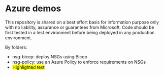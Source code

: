 # Azure demos

This repository is shared on a best effort basis for information purpose only with no liability, assurance or guarantees from Microsoft. Code should be first tested in a test environment before being deployed in any production environment.

By folders:
- nsg-bicep: deploy NSGs using Bicep
- nsg-policy: use an Azure Policy to enforce requirements on NSGs
- <mark >Highlighted text</mark>
